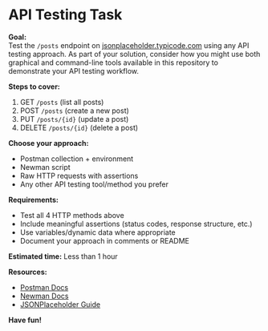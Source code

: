 # API Testing Task

**Goal:**  
Test the `/posts` endpoint on [jsonplaceholder.typicode.com](https://jsonplaceholder.typicode.com) using any API testing approach. As part of your solution, consider how you might use both graphical and command-line tools available in this repository to demonstrate your API testing workflow.

**Steps to cover:**

1. GET `/posts` (list all posts)
2. POST `/posts` (create a new post)
3. PUT `/posts/{id}` (update a post)
4. DELETE `/posts/{id}` (delete a post)

**Choose your approach:**

- Postman collection + environment
- Newman script
- Raw HTTP requests with assertions
- Any other API testing tool/method you prefer

**Requirements:**

- Test all 4 HTTP methods above
- Include meaningful assertions (status codes, response structure, etc.)
- Use variables/dynamic data where appropriate
- Document your approach in comments or README

**Estimated time:** Less than 1 hour

**Resources:**

- [Postman Docs](https://learning.postman.com/docs/)
- [Newman Docs](https://learning.postman.com/docs/running-collections/using-newman-cli/)
- [JSONPlaceholder Guide](https://jsonplaceholder.typicode.com/guide/)

**Have fun!**

